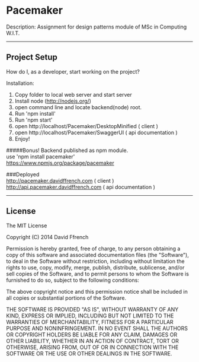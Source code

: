 # Pacemaker

Description: Assignment for design patterns module of MSc in Computing W.I.T.
- - -
## Project Setup

How do I, as a developer, start working on the project? 

Installation:

1. Copy folder to local web server and start server
2. Install node (http://nodejs.org/)
3. open command line and locate backend(node) root.
4. Run 'npm install'
5. Run 'npm start'
6. open http://localhost/Pacemaker/DesktopMinified  ( client )
7. open http://localhost/Pacemaker/SwaggerUI  ( api documentation )
8. Enjoy!

#####Bonus!
Backend published as npm module.  
use 'npm install pacemaker'  
https://www.npmjs.org/package/pacemaker

###Deployed  
http://pacemaker.davidffrench.com  ( client )  
http://api.pacemaker.davidffrench.com  ( api documentation )

- - -
## License
The MIT License

Copyright (C) 2014 David Ffrench

Permission is hereby granted, free of charge, to any person obtaining a copy of this software and associated documentation files (the "Software"), to deal in the Software without restriction, including without limitation the rights to use, copy, modify, merge, publish, distribute, sublicense, and/or sell copies of the Software, and to permit persons to whom the Software is furnished to do so, subject to the following conditions:

The above copyright notice and this permission notice shall be included in all copies or substantial portions of the Software.

THE SOFTWARE IS PROVIDED "AS IS", WITHOUT WARRANTY OF ANY KIND, EXPRESS OR IMPLIED, INCLUDING BUT NOT LIMITED TO THE WARRANTIES OF MERCHANTABILITY, FITNESS FOR A PARTICULAR PURPOSE AND NONINFRINGEMENT. IN NO EVENT SHALL THE AUTHORS OR COPYRIGHT HOLDERS BE LIABLE FOR ANY CLAIM, DAMAGES OR OTHER LIABILITY, WHETHER IN AN ACTION OF CONTRACT, TORT OR OTHERWISE, ARISING FROM, OUT OF OR IN CONNECTION WITH THE SOFTWARE OR THE USE OR OTHER DEALINGS IN THE SOFTWARE.